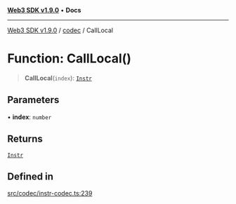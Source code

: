 [**Web3 SDK v1.9.0**](../../../README.md) • **Docs**

***

[Web3 SDK v1.9.0](../../../globals.md) / [codec](../README.md) / CallLocal

# Function: CallLocal()

> **CallLocal**(`index`): [`Instr`](../type-aliases/Instr.md)

## Parameters

• **index**: `number`

## Returns

[`Instr`](../type-aliases/Instr.md)

## Defined in

[src/codec/instr-codec.ts:239](https://github.com/Mystic-Nayy/alephium-web3/blob/c1afd789a197ce5fe21f08c2965942090157c33d/packages/web3/src/codec/instr-codec.ts#L239)
